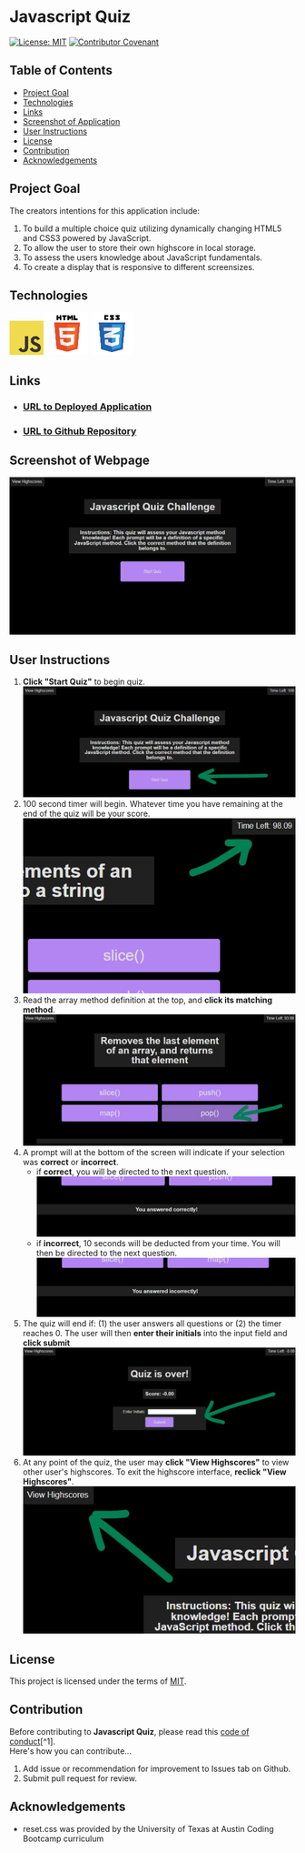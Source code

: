 # Javascript Quiz
[![License: MIT](https://img.shields.io/badge/License-MIT-yellow.svg)](https://opensource.org/licenses/MIT)
[![Contributor Covenant](https://img.shields.io/badge/Contributor%20Covenant-2.1-4baaaa.svg)](code_of_conduct.md)

## Table of Contents
- [Project Goal](#Project-Goal)
- [Technologies](#Technologies)
- [Links](#Links)
- [Screenshot of Application](#Screenshot-of-Webpage)
- [User Instructions](#User-Instructions)
- [License](#License)
- [Contribution](#Contribution)
- [Acknowledgements](#Acknowledgements)

## Project Goal
The creators intentions for this application include:
1. To build a multiple choice quiz utilizing dynamically changing HTML5 and CSS3 powered by JavaScript.
2. To allow the user to store their own highscore in local storage.
3. To assess the users knowledge about JavaScript fundamentals.
4. To create a display that is responsive to different screensizes.

## Technologies
 ![javascript-logo](./assets/images/javascript.png)
 ![HTML5-logo](./assets/images/html5.png)
 ![CSS3-logo](./assets/images/css3.png)

## Links
- ### [URL to Deployed Application](https://inklein1997.github.io/Javascript-Quiz/)
- ### [URL to Github Repository](https://github.com/inklein1997/Javascript-Quiz)

## Screenshot of Webpage
![alt](./assets/images/application-screenshot.png)

## User Instructions
1. **Click "Start Quiz"** to begin quiz. <br>
![start quiz interface](./assets/images/step1.jpg) <br>
2. 100 second timer will begin.  Whatever time you have remaining at the end of the quiz will be your score. <br>
![screenshot of timer](./assets/images/step2.jpg) <br>
3. Read the array method definition at the top, and **click its matching method**. <br>
![screenshot of question and multiple choice](./assets/images/step3.jpg) <br>
4. A prompt will at the bottom of the screen will indicate if your selection was **correct** or **incorrect**.
    - if **correct**, you will be directed to the next question. <br>
    ![display indicating correct](./assets/images/step4.jpg) <br>
    - if **incorrect**, 10 seconds will be deducted from your time.  You will then be directed to the next question.
    ![display indicating incorrect](./assets/images/step4-2.jpg) <br>
5. The quiz will end if: (1) the user answers all questions or (2) the timer reaches 0.  The user will then **enter their initials** into the input field and **click submit**
![screenshot of end of quiz](./assets/images/step5.jpg)
6. At any point of the quiz, the user may **click "View Highscores"** to view other user's highscores.  To exit the highscore interface, **reclick "View Highscores"**.
![screenshot of "view highscores" button](./assets/images/step6.jpg)

## License
  This project is licensed under the terms of [MIT](https://opensource.org/licenses/MIT).
  
## Contribution
Before contributing to **Javascript Quiz**, please read this [code of conduct](code_of_conduct.md)[^1].<br>
Here's how you can contribute...
1. Add issue or recommendation for improvement to Issues tab on Github.
2. Submit pull request for review.

## Acknowledgements
- reset.css was provided by the University of Texas at Austin Coding Bootcamp curriculum